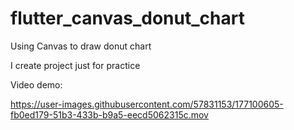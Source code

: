 # flutter_canvas_donut_chart

Using Canvas to draw donut chart

I create project just for practice

Video demo:

https://user-images.githubusercontent.com/57831153/177100605-fb0ed179-51b3-433b-b9a5-eecd5062315c.mov

